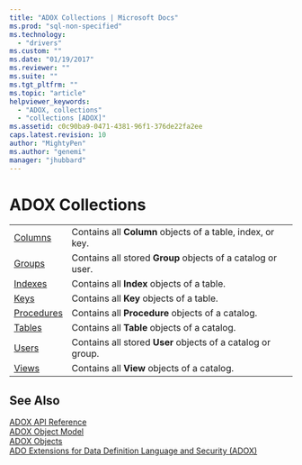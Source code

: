 ```yaml
---
title: "ADOX Collections | Microsoft Docs"
ms.prod: "sql-non-specified"
ms.technology:
  - "drivers"
ms.custom: ""
ms.date: "01/19/2017"
ms.reviewer: ""
ms.suite: ""
ms.tgt_pltfrm: ""
ms.topic: "article"
helpviewer_keywords: 
  - "ADOX, collections"
  - "collections [ADOX]"
ms.assetid: c0c90ba9-0471-4381-96f1-376de22fa2ee
caps.latest.revision: 10
author: "MightyPen"
ms.author: "genemi"
manager: "jhubbard"
---
```

# ADOX Collections
|||  
|-|-|  
|[Columns](../../../ado/reference/adox-api/columns-collection-adox.md)|Contains all **Column** objects of a table, index, or key.|  
|[Groups](../../../ado/reference/adox-api/groups-collection-adox.md)|Contains all stored **Group** objects of a catalog or user.|  
|[Indexes](../../../ado/reference/adox-api/indexes-collection-adox.md)|Contains all **Index** objects of a table.|  
|[Keys](../../../ado/reference/adox-api/keys-collection-adox.md)|Contains all **Key** objects of a table.|  
|[Procedures](../../../ado/reference/adox-api/procedures-collection-adox.md)|Contains all **Procedure** objects of a catalog.|  
|[Tables](../../../ado/reference/adox-api/tables-collection-adox.md)|Contains all **Table** objects of a catalog.|  
|[Users](../../../ado/reference/adox-api/users-collection-adox.md)|Contains all stored **User** objects of a catalog or group.|  
|[Views](../../../ado/reference/adox-api/views-collection-adox.md)|Contains all **View** objects of a catalog.|  
  
## See Also  
 [ADOX API Reference](../../../ado/reference/adox-api/adox-api-reference.md)   
 [ADOX Object Model](../../../ado/reference/adox-api/adox-object-model.md)   
 [ADOX Objects](../../../ado/reference/adox-api/adox-objects.md)   
 [ADO Extensions for Data Definition Language and Security (ADOX)](../../../ado/guide/extensions/ado-extensions-for-data-definition-language-and-security-adox.md)